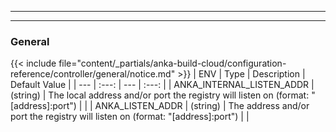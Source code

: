 
---
---
### General
{{< include file="content/_partials/anka-build-cloud/configuration-reference/controller/general/notice.md" >}}
| ENV | Type | Description | Default Value |
| --- | :---: | --- | :---: |
| ANKA_INTERNAL_LISTEN_ADDR | (string) | The local address and/or port the registry will listen on (format: "[address]:port") |  |
| ANKA_LISTEN_ADDR | (string) | The address and/or port the registry will listen on (format: "[address]:port") |  |
